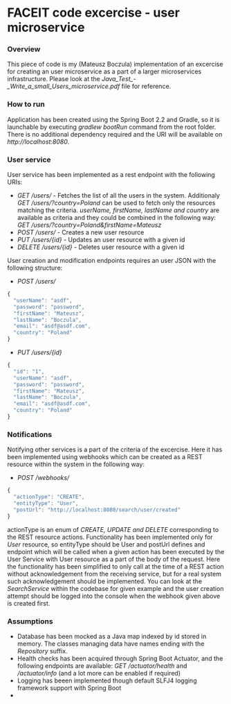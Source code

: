 # FACEIT code excercise - user microservice

### Overview
This piece of code is my (Mateusz Boczula) implementation of an excercise for creating an user microservice as a part of a larger microservices infrastructure. Please look at the *Java_Test_-_Write_a_small_Users_microservice.pdf* file for reference.

### How to run
Application has been created using the Spring Boot 2.2 and Gradle, so it is launchable by executing *gradlew bootRun* command from the root folder. There is no additional dependency required and the URI will be available on *http://localhost:8080*.

### User service
User service has been implemented as a rest endpoint with the following URIs:
- *GET /users/* - Fetches the list of all the users in the system. Additionaly *GET /users/?country=Poland* can be used to fetch only the resources matching the criteria. *userName, firstName, lastName and country* are available as criteria and they could be combined in the following way: *GET /users/?country=Poland&firstName=Mateusz*
- *POST /users/* - Creates a new user resource
- *PUT /users/{id}* - Updates an user resource with a given id
- *DELETE /users/{id}* - Deletes user resource with a given id

User creation and modification endpoints requires an user JSON with the following structure:
- *POST /users/*
```javascript
{
  "userName": "asdf",
  "password": "password",  
  "firstName": "Mateusz",  
  "lastName": "Boczula",  
  "email": "asdf@asdf.com",  
  "country": "Poland"
}
```
- *PUT /users/{id}*
```javascript
{
  "id": "1",
  "userName": "asdf",
  "password": "password",  
  "firstName": "Mateusz",  
  "lastName": "Boczula",  
  "email": "asdf@asdf.com",  
  "country": "Poland"
}
```

### Notifications
Notifying other services is a part of the criteria of the excercise. Here it has been implemented using webhooks which can be created as a REST resource within the system in the following way:
- *POST /webhooks/*
```javascript
{
  "actionType": "CREATE",
  "entityType": "User",  
  "postUrl": "http://localhost:8080/search/user/created"
}
```

actionType is an enum of *CREATE, UPDATE and DELETE* corresponding to the REST resource actions. Functionality has been implemented only for *User* resource, so entityType should be User and postUrl defines and endpoint which will be called when a given action has been executed by the User Service with User resource as a part of the body of the request. Here the functionality has been simplified to only call at the time of a REST action without acknowledgement from the receiving service, but for a real system such acknowledgement should be implemented. You can look at the *SearchService* within the codebase for given example and the user creation attempt should be logged into the console when the webhook given above is created first.

### Assumptions
- Database has been mocked as a Java map indexed by id stored in memory. The classes managing data have names ending with the *Repository* suffix.
- Health checks has been acquired through Spring Boot Actuator, and the following endpoints are available: *GET /actuator/health* and */actuator/info* (and a lot more can be enabled if required)
- Logging has beeen implemented though default SLFJ4 logging framework support with Spring Boot
- 
